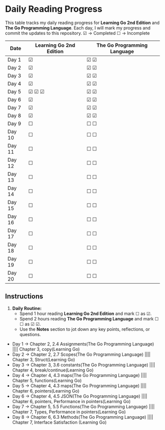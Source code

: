 # Daily Reading Progress

This table tracks my daily reading progress for **Learning Go 2nd Edition** and **The Go Programming Language**. Each day, I will mark my progress and commit the updates to this repository.
☑ -> Completed
☐ -> Incomplete

| Date       | Learning Go 2nd Edition | The Go Programming Language |
|------------|--------------------------|----------------------------|
| Day 1      | ☑                        | ☑  ☑                       |
| Day 2      | ☑                        | ☑  ☑                       |
| Day 3      | ☑                        | ☑  ☑                       |
| Day 4      | ☑                        | ☑  ☑                       |
| Day 5      | ☑ ☑ ☑                    | ☑  ☑                       |
| Day 6      | ☑                        | ☑  ☑                       |
| Day 7      | ☑                        | ☑  ☑                       |
| Day 8      | ☑                        | ☑  ☑                       |
| Day 9      | ☐                        | ☐  ☐                       |
| Day 10     | ☐                        | ☐  ☐                       |
| Day 11     | ☐                        | ☐  ☐                       |
| Day 12     | ☐                        | ☐  ☐                       |
| Day 13     | ☐                        | ☐  ☐                       |
| Day 14     | ☐                        | ☐  ☐                       |
| Day 15     | ☐                        | ☐  ☐                       |
| Day 16     | ☐                        | ☐  ☐                       |
| Day 17     | ☐                        | ☐  ☐                       |
| Day 18     | ☐                        | ☐  ☐                       |
| Day 19     | ☐                        | ☐  ☐                       |
| Day 20     | ☐                        | ☐  ☐                       |

## Instructions     

1. **Daily Routine:**
   - Spend 1 hour reading **Learning Go 2nd Edition** and mark ☐ as ☑.
   - Spend 2 hours reading **The Go Programming Language** and mark ☐ ☐ as ☑ ☑.
   - Use the **Notes** section to jot down any key points, reflections, or questions.

- Day 1 -> Chapter 2, 2.4 Assignments(The Go Programming Language)           |||| Chapter 3, copy(Learning Go)
- Day 2 -> Chapter 2, 2.7 Scopes(The Go Programming Language)                |||| Chapter 3, Struct(Learning Go)
- Day 3 -> Chapter 3, 3.6 constants(The Go Programming Language)             |||| Chapter 4, break/continue(Learning Go)
- Day 4 -> Chapter 4, 4.3 maps(The Go Programming Language)                  |||| Chapter 5, functions(Learning Go)
- Day 5 -> Chapter 4, 4.3 maps(The Go Programming Language)                  |||| Chapter 6, pointers(Learning Go)
- Day 6 -> Chapter 4, 4.5 JSON(The Go Programming Language)                  |||| Chapter 6, pointers, Performance in pointers(Learning Go)
- Day 7 -> Chapter 5, 5.5 Functions(The Go Programming Language)             |||| Chapter 7, Types, Performance in pointers(Learning Go)
- Day 8 -> Chapter 6, 6.3 Methods(The Go Programming Language)               |||| Chapter 7, Interface Satisfaction (Learning Go)